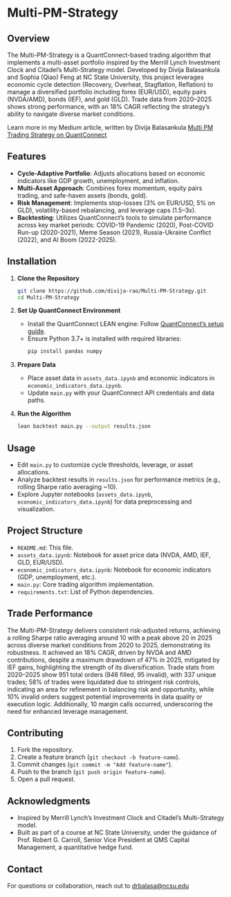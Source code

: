 # Multi-PM-Strategy

## Overview
The Multi-PM-Strategy is a QuantConnect-based trading algorithm that implements a multi-asset portfolio inspired by the Merrill Lynch Investment Clock and Citadel’s Multi-Strategy model. Developed by Divija Balasankula and Sophia (Qiao) Feng at NC State University, this project leverages economic cycle detection (Recovery, Overheat, Stagflation, Reflation) to manage a diversified portfolio including forex (EUR/USD), equity pairs (NVDA/AMD), bonds (IEF), and gold (GLD). Trade data from 2020–2025 shows strong performance, with an 18% CAGR reflecting the strategy’s ability to navigate diverse market conditions.

Learn more in my Medium article, written by Divija Balasankula [Multi PM Trading Strategy on QuantConnect](https://medium.com/p/7bb60c469da4)

## Features
- **Cycle-Adaptive Portfolio**: Adjusts allocations based on economic indicators like GDP growth, unemployment, and inflation.
- **Multi-Asset Approach**: Combines forex momentum, equity pairs trading, and safe-haven assets (bonds, gold).
- **Risk Management**: Implements stop-losses (3% on EUR/USD, 5% on GLD), volatility-based rebalancing, and leverage caps (1.5–3x).
- **Backtesting**: Utilizes QuantConnect’s tools to simulate performance across key market periods: COVID-19 Pandemic (2020), Post-COVID Run-up (2020-2021), Meme Season (2021), Russia-Ukraine Conflict (2022), and AI Boom (2022-2025).

## Installation

1. **Clone the Repository**
   ```bash
   git clone https://github.com/divija-rao/Multi-PM-Strategy.git
   cd Multi-PM-Strategy
   ```

2. **Set Up QuantConnect Environment**
   - Install the QuantConnect LEAN engine: Follow [QuantConnect’s setup guide](https://www.quantconnect.com/docs/v2/lean-cli/getting-started).
   - Ensure Python 3.7+ is installed with required libraries:
     ```bash
     pip install pandas numpy
     ```

3. **Prepare Data**
   - Place asset data in `assets_data.ipynb` and economic indicators in `economic_indicators_data.ipynb`.
   - Update `main.py` with your QuantConnect API credentials and data paths.

4. **Run the Algorithm**
   ```bash
   lean backtest main.py --output results.json
   ```

## Usage
- Edit `main.py` to customize cycle thresholds, leverage, or asset allocations.
- Analyze backtest results in `results.json` for performance metrics (e.g., rolling Sharpe ratio averaging ~10).
- Explore Jupyter notebooks (`assets_data.ipynb`, `economic_indicators_data.ipynb`) for data preprocessing and visualization.

## Project Structure
- `README.md`: This file.
- `assets_data.ipynb`: Notebook for asset price data (NVDA, AMD, IEF, GLD, EUR/USD).
- `economic_indicators_data.ipynb`: Notebook for economic indicators (GDP, unemployment, etc.).
- `main.py`: Core trading algorithm implementation.
- `requirements.txt`: List of Python dependencies.

## Trade Performance
The Multi-PM-Strategy delivers consistent risk-adjusted returns, achieving a rolling Sharpe ratio averaging around 10 with a peak above 20 in 2025 across diverse market conditions from 2020 to 2025, demonstrating its robustness. It achieved an 18% CAGR, driven by NVDA and AMD contributions, despite a maximum drawdown of 47% in 2025, mitigated by IEF gains, highlighting the strength of its diversification. Trade stats from 2020–2025 show 951 total orders (846 filled, 95 invalid), with 337 unique trades; 58% of trades were liquidated due to stringent risk controls, indicating an area for refinement in balancing risk and opportunity, while 10% invalid orders suggest potential improvements in data quality or execution logic. Additionally, 10 margin calls occurred, underscoring the need for enhanced leverage management.

## Contributing
1. Fork the repository.
2. Create a feature branch (`git checkout -b feature-name`).
3. Commit changes (`git commit -m "Add feature-name"`).
4. Push to the branch (`git push origin feature-name`).
5. Open a pull request.

## Acknowledgments
- Inspired by Merrill Lynch’s Investment Clock and Citadel’s Multi-Strategy model.
- Built as part of a course at NC State University, under the guidance of Prof. Robert G. Carroll, Senior Vice President at QMS Capital Management, a quantitative hedge fund.

## Contact
For questions or collaboration, reach out to drbalasa@ncsu.edu
